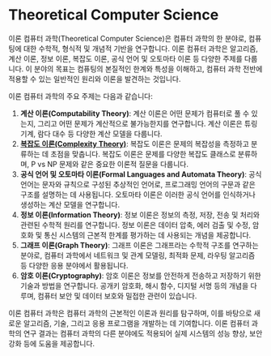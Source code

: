 <h1>Theoretical Computer Science</h1>
이론 컴퓨터 과학(Theoretical Computer Science)은 컴퓨터 과학의 한 분야로, 컴퓨팅에 대한 수학적, 형식적 및 개념적 기반을 연구합니다. 이론 컴퓨터 과학은 알고리즘, 계산 이론, 정보 이론, 복잡도 이론, 공식 언어 및 오토마타 이론 등 다양한 주제를 다룹니다. 이 분야의 목표는 컴퓨팅의 본질적인 한계와 특성을 이해하고, 컴퓨터 과학 전반에 적용할 수 있는 일반적인 원리와 이론을 발견하는 것입니다.

이론 컴퓨터 과학의 주요 주제는 다음과 같습니다:

1. **계산 이론(Computability Theory)**: 계산 이론은 어떤 문제가 컴퓨터로 풀 수 있는지, 그리고 어떤 문제가 계산적으로 불가능한지를 연구합니다. 계산 이론은 튜링 기계, 람다 대수 등 다양한 계산 모델을 다룹니다.
2. [**복잡도 이론(Complexity Theory)**](https://github.com/weird14446/Study/tree/main/Computer%20Science/Theoretical%20Computer%20Science/Complexity%20Theory): 복잡도 이론은 문제의 복잡성을 측정하고 분류하는 데 초점을 맞춥니다. 복잡도 이론은 문제를 다양한 복잡도 클래스로 분류하며, P vs NP 문제와 같은 중요한 이론적 질문을 다룹니다.
3. **공식 언어 및 오토마타 이론(Formal Languages and Automata Theory)**: 공식 언어는 문자와 규칙으로 구성된 추상적인 언어로, 프로그래밍 언어의 구문과 같은 구조를 설명하는 데 사용됩니다. 오토마타 이론은 이러한 공식 언어를 인식하거나 생성하는 계산 모델을 연구합니다.
4. **정보 이론(Information Theory)**: 정보 이론은 정보의 측정, 저장, 전송 및 처리와 관련된 수학적 원리를 연구합니다. 정보 이론은 데이터 압축, 에러 검출 및 수정, 암호화 및 통신 시스템의 근본적 한계를 평가하는 데 사용되는 개념을 제공합니다.
5. **그래프 이론(Graph Theory)**: 그래프 이론은 그래프라는 수학적 구조를 연구하는 분야로, 컴퓨터 과학에서 네트워크 및 관계 모델링, 최적화 문제, 라우팅 알고리즘 등 다양한 응용 분야에서 활용됩니다.
6. **암호 이론(Cryptography)**: 암호 이론은 정보를 안전하게 전송하고 저장하기 위한 기술과 방법을 연구합니다. 공개키 암호화, 해시 함수, 디지털 서명 등의 개념을 다루며, 컴퓨터 보안 및 데이터 보호와 밀접한 관련이 있습니다.

이론 컴퓨터 과학은 컴퓨터 과학의 근본적인 이론과 원리를 탐구하며, 이를 바탕으로 새로운 알고리즘, 기술, 그리고 응용 프로그램을 개발하는 데 기여합니다. 이론 컴퓨터 과학의 연구 결과는 컴퓨터 과학의 다른 분야에도 적용되어 실제 시스템의 성능 향상, 보안 강화 등에 도움을 제공합니다.
